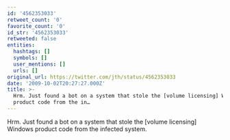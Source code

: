 ```yaml
---
id: '4562353033'
retweet_count: '0'
favorite_count: '0'
id_str: '4562353033'
retweeted: false
entities:
  hashtags: []
  symbols: []
  user_mentions: []
  urls: []
original_url: https://twitter.com/jth/status/4562353033
date: '2009-10-02T20:27:27.000Z'
title: >-
  Hrm. Just found a bot on a system that stole the [volume licensing] Windows
  product code from the in…
---
```


Hrm. Just found a bot on a system that stole the [volume licensing] Windows product code from the infected system.